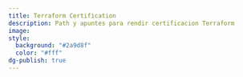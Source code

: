 ```yaml
---
title: Terraform Certification
description: Path y apuntes para rendir certificacion Terraform
image: 
style:
  background: "#2a9d8f"
  color: "#fff"
dg-publish: true
---
```

